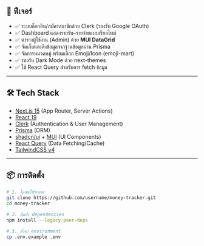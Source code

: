 ## 🚀 ฟีเจอร์
- ✅ ระบบล็อกอิน/สมัครสมาชิกด้วย Clerk (รองรับ Google OAuth)  
- ✅ Dashboard แสดงรายรับ–รายจ่ายแบบเรียลไทม์  
- ✅ ตารางผู้ใช้งาน (Admin) ด้วย **MUI DataGrid**  
- ✅ จัดเก็บและดึงข้อมูลจากฐานข้อมูลผ่าน Prisma  
- ✅ จัดการหมวดหมู่ พร้อมเลือก Emoji/Icon (emoji-mart)  
- ✅ รองรับ Dark Mode ด้วย next-themes  
- ✅ ใช้ React Query สำหรับการ fetch ข้อมูล  

---

## 🛠️ Tech Stack
- [Next.js 15](https://nextjs.org/) (App Router, Server Actions)
- [React 19](https://react.dev/)  
- [Clerk](https://clerk.com/) (Authentication & User Management)  
- [Prisma](https://www.prisma.io/) (ORM)  
- [shadcn/ui](https://ui.shadcn.com/) + [MUI](https://mui.com/) (UI Components)  
- [React Query](https://tanstack.com/query) (Data Fetching/Cache)  
- [TailwindCSS v4](https://tailwindcss.com/)  

---

## 📦 การติดตั้ง

```bash
# 1. โคลนโปรเจกต์
git clone https://github.com/username/money-tracker.git
cd money-tracker

# 2. ติดตั้ง dependencies
npm install --legacy-peer-deps

# 3. ตั้งค่า environment
cp .env.example .env